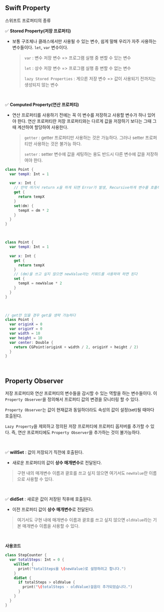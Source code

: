 ## Swift Property

스위프트 프로퍼티의 종류

✅ **Stored Property(저장 프로퍼티)**

* 보통 구조체나 클래스에서만 사용될 수 있는 변수, 쉽게 말해 우리가 자주 사용하는 변수들이다. `let`, `var` 변수이다.

  > `var` : 변수 저장 변수 => 프로그램 실행 중 변할 수 있는 변수
  >
  > `let` : 상수 저장 변수 => 프로그램 실행 중 변할 수 없는 변수
  >
  > `lazy Stored Properties` : 게으른 저장 변수 => 값이 사용되기 전까지는 생성되지 않는 변수

<br>

✅ **Computed Property(연산 프로퍼티)**

- 연산 프로퍼티를 사용하기 전에는 꼭 이 변수를 저장하고 사용할 변수가 하나 있어야 한다. 연산 프로퍼티란 저장 프로퍼티와는 다르게 값을 저장하기 보다는 그때 그때 계산하여 할당하여 사용한다.

  > `getter` : getter 프로퍼티만 사용하는 것은 가능하다. 그러나 setter 프로퍼티만 사용하는 것은 불가능 하다.
  >
  > `setter` : setter 변수에 값을 세팅하는 용도 반드시 다른 변수에 값을 저장하여야 한다.

```swift
class Point {
  var tempX: Int = 1
  
  var x: Int {
    // 만약 여기서 return x을 하게 되면 Error가 발생, Recursive하게 변수를 호출하기 때문에 에러가 발생한다.
    get {
      return tempX
    } 
    set(dm) {
      tempX = dm * 2
    }
  }
}
```

<br>

```swift
class Point {
  var tempX: Int = 1
  
  var x: Int {
    get {
      return tempX
    }
    // (dm)을 쓰고 싶지 않으면 newValue라는 키워드를 사용하여 하면 된다
    set {
      tempX = newValue * 2
    }
  }
}
```

<br>

```swift
// get만 있을 경우 get을 생략 가능하다
class Point {
  var originX = 0
  var originY = 0
  var width = 10
  var height = 10
  var center: Double {
    return CGPoint(originX + width / 2, originY + height / 2)
  }
}
```

<br>

## Property Observer

 저장 프로퍼티와 연산 프로퍼티의 변수들을 감시할 수 있는 역할을 하는 변수들이다. 이 `Property Observer`을 정의해서 프로퍼티 값의 변경을 모니터링 할 수 있다.

 `Property Observer`는 값이 현재값과 동일하더라도 속성의 값이 설정(set)될 때마다 호출된다. 

 `Lazy Property`을 제외하고 정의된 저장 프로퍼티에 프로퍼티 옵저버를 추가할 수 있다. 즉, 연산 프로퍼티에도 `Property Observer`을 추가하는 것이 불가능하다.

<br>

✅ **willSet** : 값이 저장되기 직전에 호출된다.

* 새로운 프로퍼티의 값이 **상수 매개변수**로 전달된다.

> 구현 내의 매개변수 이름과 괄호를 쓰고 싶지 않으면 여기서도 `newValue`란 이름으로 사용할 수 있다.

<br>

✅ **didSet** : 새로운 값이 저장된 직후에 호출된다.

* 이전 프로퍼티 값이 **상수 매개변수**로 전달된다.

> 여기서도 구현 내에 매개변수 이름과 괄호를 쓰고 싶지 않으면 `oldValue`라는 기본 매개변수 이름을 사용할 수 있다.

<br>

**사용코드**

```swift
class StepCounter {
  var totalSteps: Int = 0 {
    willSet {
      print("totalSteps을 \(newValue)로 설정하려고 합니다.")
    }
    didSet {
      if totalSteps > oldValue {
        print("\(totalSteps - oldValue)걸음이 추가되었습니다.")
      }
    }
  }
}
```

